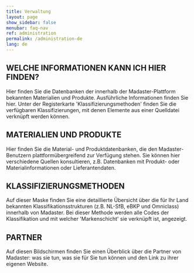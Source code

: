 ```yaml
---
title: Verwaltung
layout: page
show_sidebar: false
menubar: faq-nav
ref: administration
permalink: /administration-de
lang: de
---
```


## WELCHE INFORMATIONEN KANN ICH HIER FINDEN?
Hier finden Sie die Datenbanken der innerhalb der Madaster-Plattform bekannten Materialien und Produkte. Ausführliche Informationen finden Sie hier. Unter der Registerkarte 'Klassifizierungsmethoden' finden Sie die verfügbaren Klassifizierungen, mit denen Elemente aus einer Quelldatei verknüpft werden können.

## MATERIALIEN UND PRODUKTE
Hier finden Sie die Material- und Produktdatenbanken, die den Madaster-Benutzern plattformübergreifend zur Verfügung stehen. Sie können hier verschiedene Quellen konsultieren, z.B. Datenbanken mit Produkt- oder Materialinformationen oder Lieferantendaten.

## KLASSIFIZIERUNGSMETHODEN
Auf dieser Maske finden Sie eine detaillierte Übersicht über die für Ihr Land bekannten Klassifikationsstrukturen (z.B. NL-SfB, eBKP und Omniclass) innerhalb von Madaster. Bei dieser Methode werden alle Codes der Klassifikation und mit welcher 'Markenschicht' sie verknüpft ist, angezeigt.

## PARTNER
Auf diesen Bildschirmen finden Sie einen Überblick über die Partner von Madaster: was sie tun, was sie für Sie tun können und den Link zu ihrer eigenen Website.
